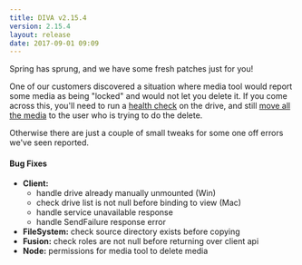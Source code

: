 ```yaml
---
title: DIVA v2.15.4
version: 2.15.4
layout: release
date: 2017-09-01 09:09
---
```


Spring has sprung, and we have some fresh patches just for you!

One of our customers discovered a situation where media tool would report some media as being "locked" and would not let you delete it. If you come across this, you'll need to run a [health check](https://help.group6.co.nz/v2/articles/health-check-drive.html) on the drive, and still [move all the media](https://help.group6.co.nz/v2/articles/move-many-users-media.html) to the user who is trying to do the delete.

Otherwise there are just a couple of small tweaks for some one off errors we've seen reported.

#### Bug Fixes

* **Client:**
  * handle drive already manually unmounted (Win)
  * check drive list is not null before binding to view (Mac)
  * handle service unavailable response
  * handle SendFailure response error
* **FileSystem:** check source directory exists before copying
* **Fusion:** check roles are not null before returning over client api
* **Node:** permissions for media tool to delete media

